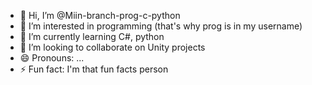 - 👋 Hi, I’m @Miin-branch-prog-c-python
- 👀 I’m interested in programming (that's why prog is in my username)
- 🌱 I’m currently learning C#, python
- 💞️ I’m looking to collaborate on Unity projects
- 😄 Pronouns: ...
- ⚡ Fun fact: I'm that fun facts person

<!---
Miin-branch-prog-c-python/Miin-branch-prog-c-python is a ✨ special ✨ repository because its `README.md` (this file) appears on your GitHub profile.
You can click the Preview link to take a look at your changes.
--->
